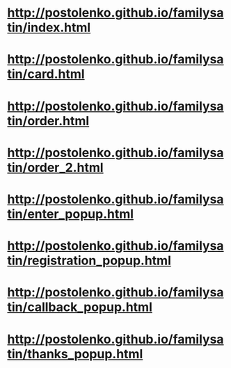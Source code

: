 # http://postolenko.github.io/familysatin/index.html
# http://postolenko.github.io/familysatin/card.html
# http://postolenko.github.io/familysatin/order.html
# http://postolenko.github.io/familysatin/order_2.html
# http://postolenko.github.io/familysatin/enter_popup.html
# http://postolenko.github.io/familysatin/registration_popup.html
# http://postolenko.github.io/familysatin/callback_popup.html
# http://postolenko.github.io/familysatin/thanks_popup.html
